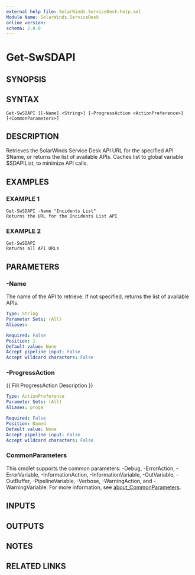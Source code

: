 ```yaml
---
external help file: SolarWinds.ServiceDesk-help.xml
Module Name: SolarWinds.ServiceDesk
online version:
schema: 2.0.0
---
```


# Get-SwSDAPI

## SYNOPSIS

## SYNTAX

```
Get-SwSDAPI [[-Name] <String>] [-ProgressAction <ActionPreference>] [<CommonParameters>]
```

## DESCRIPTION
Retrieves the SolarWinds Service Desk API URL for the specified API $Name, or returns the list of available APIs.
Caches list to global variable $SDAPIList, to minimize API calls.

## EXAMPLES

### EXAMPLE 1
```
Get-SwSDAPI -Name "Incidents List"
Returns the URL for the Incidents List API
```

### EXAMPLE 2
```
Get-SwSDAPI
Returns all API URLs
```

## PARAMETERS

### -Name
The name of the API to retrieve.
If not specified, returns the list of available APIs.

```yaml
Type: String
Parameter Sets: (All)
Aliases:

Required: False
Position: 1
Default value: None
Accept pipeline input: False
Accept wildcard characters: False
```

### -ProgressAction
{{ Fill ProgressAction Description }}

```yaml
Type: ActionPreference
Parameter Sets: (All)
Aliases: proga

Required: False
Position: Named
Default value: None
Accept pipeline input: False
Accept wildcard characters: False
```

### CommonParameters
This cmdlet supports the common parameters: -Debug, -ErrorAction, -ErrorVariable, -InformationAction, -InformationVariable, -OutVariable, -OutBuffer, -PipelineVariable, -Verbose, -WarningAction, and -WarningVariable. For more information, see [about_CommonParameters](http://go.microsoft.com/fwlink/?LinkID=113216).

## INPUTS

## OUTPUTS

## NOTES

## RELATED LINKS
